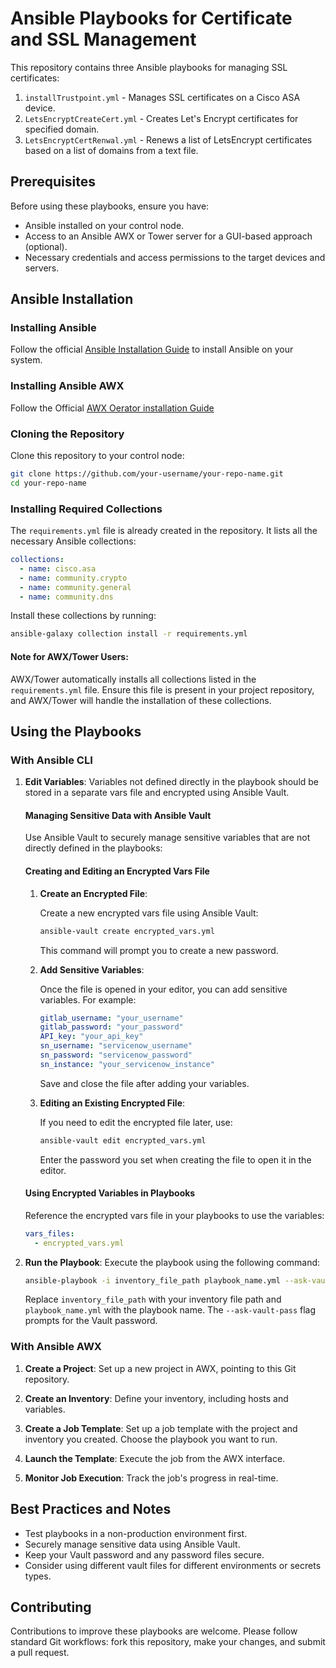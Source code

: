 # Ansible Playbooks for Certificate and SSL Management

This repository contains three Ansible playbooks for managing SSL certificates:

1. `installTrustpoint.yml` - Manages SSL certificates on a Cisco ASA device.
2. `LetsEncryptCreateCert.yml` - Creates Let's Encrypt certificates for specified domain.
3. `LetsEncryptCertRenwal.yml` - Renews a list of LetsEncrypt certificates based on a list of domains from a text file.

## Prerequisites

Before using these playbooks, ensure you have:

- Ansible installed on your control node.
- Access to an Ansible AWX or Tower server for a GUI-based approach (optional).
- Necessary credentials and access permissions to the target devices and servers.

## Ansible Installation

### Installing Ansible

Follow the official [Ansible Installation Guide](https://docs.ansible.com/ansible/latest/installation_guide/index.html) to install Ansible on your system.

### Installing Ansible AWX

Follow the Official [AWX Oerator installation Guide](https://github.com/ansible/awx/blob/devel/INSTALL.md)

### Cloning the Repository

Clone this repository to your control node:

```bash
git clone https://github.com/your-username/your-repo-name.git
cd your-repo-name
```

### Installing Required Collections

The `requirements.yml` file is already created in the repository. It lists all the necessary Ansible collections:

```yaml
collections:
  - name: cisco.asa
  - name: community.crypto
  - name: community.general
  - name: community.dns
```

Install these collections by running:

```bash
ansible-galaxy collection install -r requirements.yml
```

#### Note for AWX/Tower Users:
AWX/Tower automatically installs all collections listed in the `requirements.yml` file. Ensure this file is present in your project repository, and AWX/Tower will handle the installation of these collections.

## Using the Playbooks

### With Ansible CLI

1. **Edit Variables**: Variables not defined directly in the playbook should be stored in a separate vars file and encrypted using Ansible Vault.
    #### Managing Sensitive Data with Ansible Vault
    
    Use Ansible Vault to securely manage sensitive variables that are not directly defined in the playbooks:
    
    #### Creating and Editing an Encrypted Vars File
    
    1. **Create an Encrypted File**:
    
       Create a new encrypted vars file using Ansible Vault:
    
       ```bash
       ansible-vault create encrypted_vars.yml
       ```
    
       This command will prompt you to create a new password.
    
    2. **Add Sensitive Variables**:
    
       Once the file is opened in your editor, you can add sensitive variables. For example:
    
       ```yaml
       gitlab_username: "your_username"
       gitlab_password: "your_password"
       API_key: "your_api_key"
       sn_username: "servicenow_username"
       sn_password: "servicenow_password"
       sn_instance: "your_servicenow_instance"
       ```
    
       Save and close the file after adding your variables.
    
    3. **Editing an Existing Encrypted File**:
    
       If you need to edit the encrypted file later, use:
    
       ```bash
       ansible-vault edit encrypted_vars.yml
       ```
    
       Enter the password you set when creating the file to open it in the editor.
    
    #### Using Encrypted Variables in Playbooks
    
    Reference the encrypted vars file in your playbooks to use the variables:
    
    ```yaml
    vars_files:
      - encrypted_vars.yml
    ```

2. **Run the Playbook**: Execute the playbook using the following command:

    ```bash
    ansible-playbook -i inventory_file_path playbook_name.yml --ask-vault-pass
    ```

    Replace `inventory_file_path` with your inventory file path and `playbook_name.yml` with the playbook name. The `--ask-vault-pass` flag prompts for the Vault password.

### With Ansible AWX

1. **Create a Project**: Set up a new project in AWX, pointing to this Git repository.

2. **Create an Inventory**: Define your inventory, including hosts and variables.

3. **Create a Job Template**: Set up a job template with the project and inventory you created. Choose the playbook you want to run.

4. **Launch the Template**: Execute the job from the AWX interface.

5. **Monitor Job Execution**: Track the job's progress in real-time.

## Best Practices and Notes

- Test playbooks in a non-production environment first.
- Securely manage sensitive data using Ansible Vault.
- Keep your Vault password and any password files secure.
- Consider using different vault files for different environments or secrets types.

## Contributing

Contributions to improve these playbooks are welcome. Please follow standard Git workflows: fork this repository, make your changes, and submit a pull request.
